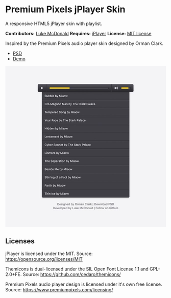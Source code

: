 # Premium Pixels jPlayer Skin

A responsive HTML5 jPlayer skin with playlist.

__Contributors:__ [Luke McDonald](https://lukemcdonald.com)
__Requires:__ [jPlayer](http://jplayer.org)
__License:__ [MIT license](https://opensource.org/licenses/MIT)

Inspired by the Premium Pixels audio player skin designed by Orman Clark.

* [PSD](https://www.premiumpixels.com/freebies/custom-audio-player-skin-psd/)
* [Demo](http://lukemcdonald.github.io/jplayer-skin-premium-pixels/)

![Premium Pixels jPlayer Skin](screenshot-1.jpg)

## Licenses

jPlayer is licensed under the MIT.
Source: https://opensource.org/licenses/MIT

Themicons is dual-licensed under the SIL Open Font License 1.1 and GPL-2.0+FE.
Source: https://github.com/cedaro/themicons/

Premium Pixels audio player design is licensed under it's own free license.
Source: https://www.premiumpixels.com/licensing/
